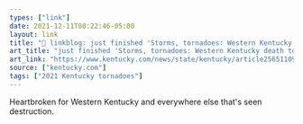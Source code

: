 ```yaml
---
types: ["link"]
date: 2021-12-11T08:22:46-05:00
layout: link
title: "🔗 linkblog: just finished 'Storms, tornadoes: Western Kentucky death toll update | Lexington Herald Leader'"
art_title: "just finished 'Storms, tornadoes: Western Kentucky death toll update | Lexington Herald Leader"
art_link: "https://www.kentucky.com/news/state/kentucky/article256511091.html"
source: ["kentucky.com"]
tags: ["2021 Kentucky tornadoes"]
---
```

Heartbroken for Western Kentucky and everywhere else that's seen destruction.
